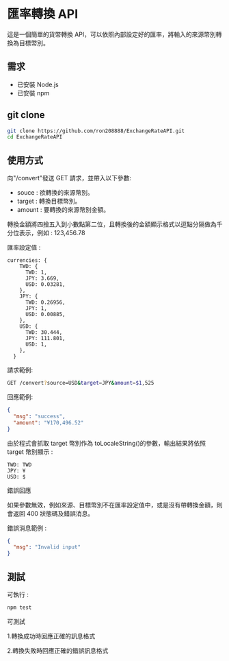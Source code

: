 # 匯率轉換 API

這是一個簡單的貨幣轉換 API，可以依照內部設定好的匯率，將輸入的來源幣別轉換為目標幣別。

## 需求

- 已安裝 Node.js
- 已安裝 npm

## git clone

```bash
git clone https://github.com/ron208888/ExchangeRateAPI.git
cd ExchangeRateAPI
```

## 使用方式

向"/convert"發送 GET 請求，並帶入以下參數:

- souce : 欲轉換的來源幣別。
- target : 轉換目標幣別。
- amount : 要轉換的來源幣別金額。

轉換金額將四捨五入到小數點第二位，且轉換後的金額顯示格式以逗點分隔做為千分位表示，例如 : 123,456.78

匯率設定值 :

```
currencies: {
    TWD: {
      TWD: 1,
      JPY: 3.669,
      USD: 0.03281,
    },
    JPY: {
      TWD: 0.26956,
      JPY: 1,
      USD: 0.00885,
    },
    USD: {
      TWD: 30.444,
      JPY: 111.801,
      USD: 1,
    },
  }
```

請求範例:

```bash
GET /convert?source=USD&target=JPY&amount=$1,525
```

回應範例:

```json
{
  "msg": "success",
  "amount": "¥170,496.52"
}
```

由於程式會抓取 target 幣別作為 toLocaleString()的參數，輸出結果將依照 target 幣別顯示 :

```
TWD: TWD
JPY: ¥
USD: $
```

錯誤回應

如果參數無效，例如來源、目標幣別不在匯率設定值中，或是沒有帶轉換金額，則會返回 400 狀態碼及錯誤消息。

錯誤消息範例 :

```json
{
  "msg": "Invalid input"
}
```

## 測試

可執行 :

```bash
npm test
```

可測試

1.轉換成功時回應正確的訊息格式

2.轉換失敗時回應正確的錯誤訊息格式
